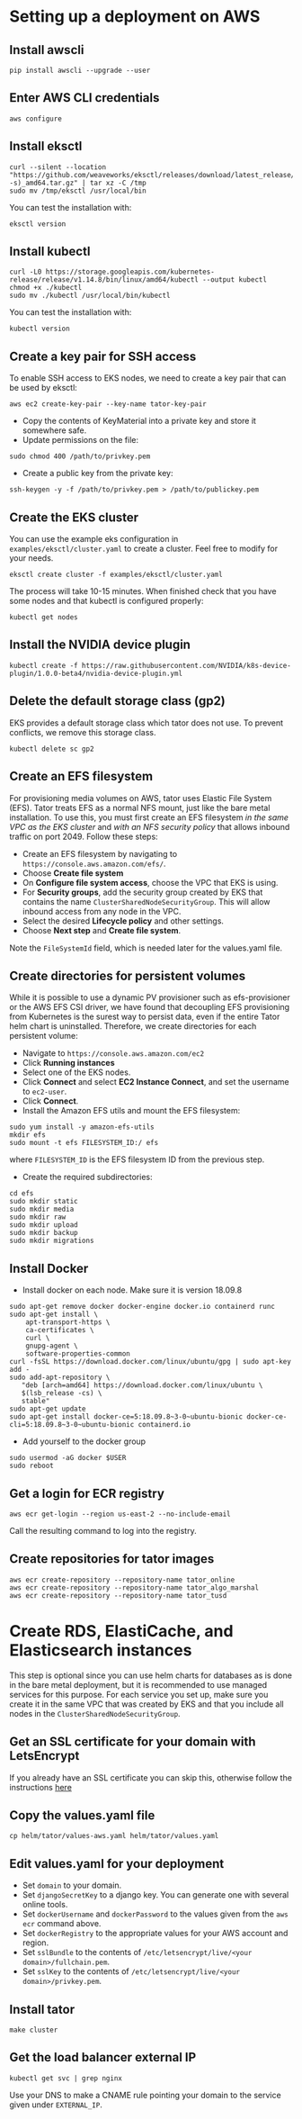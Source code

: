 # Setting up a deployment on AWS

## Install awscli

```
pip install awscli --upgrade --user
```

## Enter AWS CLI credentials

```
aws configure
```

## Install eksctl

```
curl --silent --location "https://github.com/weaveworks/eksctl/releases/download/latest_release/eksctl_$(uname -s)_amd64.tar.gz" | tar xz -C /tmp
sudo mv /tmp/eksctl /usr/local/bin
```

You can test the installation with:

```
eksctl version
```

## Install kubectl

```
curl -L0 https://storage.googleapis.com/kubernetes-release/release/v1.14.8/bin/linux/amd64/kubectl --output kubectl
chmod +x ./kubectl
sudo mv ./kubectl /usr/local/bin/kubectl
```

You can test the installation with:

```
kubectl version
```

## Create a key pair for SSH access

To enable SSH access to EKS nodes, we need to create a key pair that can be used by eksctl:

```
aws ec2 create-key-pair --key-name tator-key-pair
```

* Copy the contents of KeyMaterial into a private key and store it somewhere safe.
* Update permissions on the file:

```
sudo chmod 400 /path/to/privkey.pem
```

* Create a public key from the private key:

```
ssh-keygen -y -f /path/to/privkey.pem > /path/to/publickey.pem
```

## Create the EKS cluster

You can use the example eks configuration in `examples/eksctl/cluster.yaml` to create a cluster. Feel free to modify for your needs.

```
eksctl create cluster -f examples/eksctl/cluster.yaml
```

The process will take 10-15 minutes. When finished check that you have some nodes and that kubectl is configured properly:

```
kubectl get nodes
```

## Install the NVIDIA device plugin

```
kubectl create -f https://raw.githubusercontent.com/NVIDIA/k8s-device-plugin/1.0.0-beta4/nvidia-device-plugin.yml
```

## Delete the default storage class (gp2)

EKS provides a default storage class which tator does not use. To prevent conflicts, we remove this storage class.

```
kubectl delete sc gp2
```

## Create an EFS filesystem

For provisioning media volumes on AWS, tator uses Elastic File System (EFS). Tator treats EFS as a normal NFS mount, just like the bare metal installation. To use this, you must first create an EFS filesystem *in the same VPC as the EKS cluster* and *with an NFS security policy* that allows inbound traffic on port 2049. Follow these steps:

* Create an EFS filesystem by navigating to `https://console.aws.amazon.com/efs/`.
* Choose **Create file system**
* On **Configure file system access**, choose the VPC that EKS is using.
* For **Security groups**, add the security group created by EKS that contains the name `ClusterSharedNodeSecurityGroup`. This will allow inbound access from any node in the VPC.
* Select the desired **Lifecycle policy** and other settings.
* Choose **Next step** and **Create file system**.

Note the `FileSystemId` field, which is needed later for the values.yaml file.

## Create directories for persistent volumes

While it is possible to use a dynamic PV provisioner such as efs-provisioner or the AWS EFS CSI driver, we have found that decoupling EFS provisioning from Kubernetes is the surest way to persist data, even if the entire Tator helm chart is uninstalled. Therefore, we create directories for each persistent volume:

* Navigate to `https://console.aws.amazon.com/ec2`
* Click **Running instances**
* Select one of the EKS nodes.
* Click **Connect** and select **EC2 Instance Connect**, and set the username to `ec2-user`.
* Click **Connect**.
* Install the Amazon EFS utils and mount the EFS filesystem:

```
sudo yum install -y amazon-efs-utils
mkdir efs
sudo mount -t efs FILESYSTEM_ID:/ efs
```

where `FILESYSTEM_ID` is the EFS filesystem ID from the previous step.

* Create the required subdirectories:

```
cd efs
sudo mkdir static
sudo mkdir media
sudo mkdir raw
sudo mkdir upload
sudo mkdir backup
sudo mkdir migrations
```

## Install Docker

* Install docker on each node. Make sure it is version 18.09.8

```
sudo apt-get remove docker docker-engine docker.io containerd runc
sudo apt-get install \
    apt-transport-https \
    ca-certificates \
    curl \
    gnupg-agent \
    software-properties-common
curl -fsSL https://download.docker.com/linux/ubuntu/gpg | sudo apt-key add -
sudo add-apt-repository \
   "deb [arch=amd64] https://download.docker.com/linux/ubuntu \
   $(lsb_release -cs) \
   stable"
sudo apt-get update
sudo apt-get install docker-ce=5:18.09.8~3-0~ubuntu-bionic docker-ce-cli=5:18.09.8~3-0~ubuntu-bionic containerd.io
```

* Add yourself to the docker group

```
sudo usermod -aG docker $USER
sudo reboot
```

## Get a login for ECR registry

```
aws ecr get-login --region us-east-2 --no-include-email
```

Call the resulting command to log into the registry.

## Create repositories for tator images

```
aws ecr create-repository --repository-name tator_online
aws ecr create-repository --repository-name tator_algo_marshal
aws ecr create-repository --repository-name tator_tusd
```

# Create RDS, ElastiCache, and Elasticsearch instances

This step is optional since you can use helm charts for databases as is done in the bare metal deployment, but it is recommended to use managed services for this purpose. For each service you set up, make sure you create it in the same VPC that was created by EKS and that you include all nodes in the `ClusterSharedNodeSecurityGroup`.

## Get an SSL certificate for your domain with LetsEncrypt

If you already have an SSL certificate you can skip this, otherwise follow the instructions [here](doc/certbot.md)

## Copy the values.yaml file

```
cp helm/tator/values-aws.yaml helm/tator/values.yaml
```

## Edit values.yaml for your deployment

* Set `domain` to your domain.
* Set `djangoSecretKey` to a django key. You can generate one with several online tools.
* Set `dockerUsername` and `dockerPassword` to the values given from the `aws ecr` command above.
* Set `dockerRegistry` to the appropriate values for your AWS account and region.
* Set `sslBundle` to the contents of `/etc/letsencrypt/live/<your domain>/fullchain.pem`.
* Set `sslKey` to the contents of `/etc/letsencrypt/live/<your domain>/privkey.pem`.

## Install tator

```
make cluster
```

## Get the load balancer external IP

```
kubectl get svc | grep nginx
```

Use your DNS to make a CNAME rule pointing your domain to the service given under `EXTERNAL_IP`.
